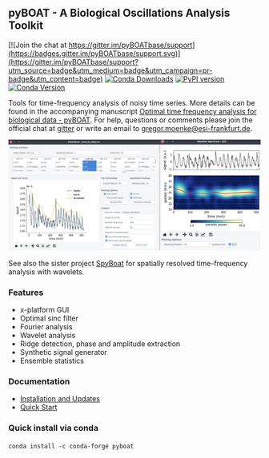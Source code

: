 ## pyBOAT - A Biological Oscillations Analysis Toolkit ##

[![Join the chat at https://gitter.im/pyBOATbase/support](https://badges.gitter.im/pyBOATbase/support.svg)](https://gitter.im/pyBOATbase/support?utm_source=badge&utm_medium=badge&utm_campaign=pr-badge&utm_content=badge) 
[![Conda Downloads](https://img.shields.io/conda/dn/conda-forge/pyboat.svg)](https://anaconda.org/conda-forge/pyboat) 
[![PyPI version](https://badge.fury.io/py/pyboat.svg)](https://badge.fury.io/py/pyboat)
[![Conda Version](https://img.shields.io/conda/vn/conda-forge/pyboat.svg)](https://anaconda.org/conda-forge/pyboat)


Tools for time-frequency analysis of noisy time series. More details can be found in the
accompanying manuscript [Optimal time frequency analysis for biological data - pyBOAT](https://biorxiv.org/cgi/content/short/2020.04.29.067744v3). For help, questions or comments please join the official chat at [gitter](https://gitter.im/pyBOATbase/support) or write an email to gregor.moenke@esi-frankfurt.de. 

<img src="./doc/assets/DataViewerSpectrum.png" alt="DataViewerSpectrum" width="900"/>

See also the sister project [SpyBoat](https://github.com/tensionhead/spyBOAT) for spatially resolved time-frequency analysis with wavelets.

### Features ###

* x-platform GUI
* Optimal sinc filter
* Fourier analysis
* Wavelet analysis 
* Ridge detection, phase and amplitude extraction
* Synthetic signal generator
* Ensemble statistics

### Documentation

- [Installation and Updates](./doc/install.md)
- [Quick Start](./doc/guide.md)

### Quick install via conda

```conda install -c conda-forge pyboat```

